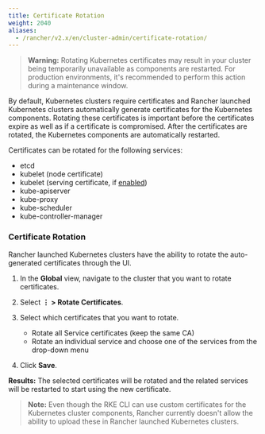 ```yaml
---
title: Certificate Rotation
weight: 2040
aliases:
  - /rancher/v2.x/en/cluster-admin/certificate-rotation/
---
```


> **Warning:** Rotating Kubernetes certificates may result in your cluster being temporarily unavailable as components are restarted. For production environments, it's recommended to perform this action during a maintenance window.

By default, Kubernetes clusters require certificates and Rancher launched Kubernetes clusters automatically generate  certificates for the Kubernetes components. Rotating these certificates is important before the certificates expire as well as if a certificate is compromised. After the certificates are rotated, the Kubernetes components are automatically restarted.

Certificates can be rotated for the following services:

- etcd
- kubelet (node certificate)
- kubelet (serving certificate, if [enabled]({{<baseurl>}}/rke/latest/en/config-options/services/#kubelet-options))
- kube-apiserver
- kube-proxy
- kube-scheduler
- kube-controller-manager


### Certificate Rotation

Rancher launched Kubernetes clusters have the ability to rotate the auto-generated certificates through the UI.

1. In the **Global** view, navigate to the cluster that you want to rotate certificates.

2. Select **⋮ > Rotate Certificates**.

3. Select which certificates that you want to rotate.

   * Rotate all Service certificates (keep the same CA)
   * Rotate an individual service and choose one of the services from the drop-down menu

4. Click **Save**.

**Results:** The selected certificates will be rotated and the related services will be restarted to start using the new certificate.

> **Note:** Even though the RKE CLI can use custom certificates for the Kubernetes cluster components, Rancher currently doesn't allow the ability to upload these in Rancher launched Kubernetes clusters.
